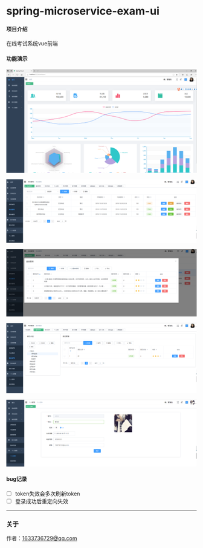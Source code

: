 # spring-microservice-exam-ui

#### 项目介绍

在线考试系统vue前端

#### 功能演示

![image](doc/images/image_ui.png)

![image](doc/images/image_ui_exam.png)

![image](doc/images/image_ui_exam_subject.png)

![image](doc/images/image_ui_subject.png)

![image](doc/images/image_ui_msg.png)

#### bug记录

- [ ] token失效会多次刷新token
- [ ] 登录成功后重定向失效

***

### 关于

作者：1633736729@qq.com